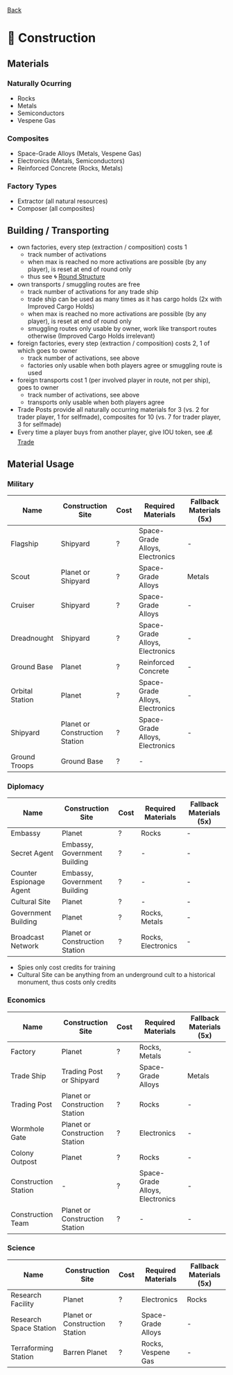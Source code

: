 [Back](https://github.com/haslo/space4x/blob/master/readme.md)

# :construction: Construction

## Materials

### Naturally Ocurring

* Rocks
* Metals
* Semiconductors
* Vespene Gas

### Composites

* Space-Grade Alloys (Metals, Vespene Gas)
* Electronics (Metals, Semiconductors)
* Reinforced Concrete (Rocks, Metals)

### Factory Types

* Extractor (all natural resources)
* Composer (all composites)

## Building / Transporting

* own factories, every step (extraction / composition) costs 1
  * track number of activations
  * when max is reached no more activations are possible (by any player), is reset at end of round only
  * thus see :cyclone: [Round Structure](https://github.com/haslo/space4x/blob/master/round_structure.md)
* own transports / smuggling routes are free
  * track number of activations for any trade ship
  * trade ship can be used as many times as it has cargo holds (2x with Improved Cargo Holds)
  * when max is reached no more activations are possible (by any player), is reset at end of round only
  * smuggling routes only usable by owner, work like transport routes otherwise (Improved Cargo Holds irrelevant)
* foreign factories, every step (extraction / composition) costs 2, 1 of which goes to owner
  * track number of activations, see above
  * factories only usable when both players agree or smuggling route is used
* foreign transports cost 1 (per involved player in route, not per ship), goes to owner
  * track number of activations, see above
  * transports only usable when both players agree
* Trade Posts provide all naturally occurring materials for 3 (vs. 2 for trader player, 1 for selfmade), composites for 10 (vs. 7 for trader player, 3 for selfmade)
* Every time a player buys from another player, give IOU token, see :moneybag: [Trade](https://github.com/haslo/space4x/blob/master/trade.md)

## Material Usage

### Military

| Name | Construction Site | Cost | Required Materials | Fallback Materials (5x) |
|---|---|---|---|---|
| Flagship | Shipyard | ? | Space-Grade Alloys, Electronics | - |
| Scout | Planet or Shipyard | ? | Space-Grade Alloys | Metals |
| Cruiser | Shipyard | ? | Space-Grade Alloys | - |
| Dreadnought | Shipyard | ? | Space-Grade Alloys, Electronics | - |
| Ground Base | Planet | ? | Reinforced Concrete | - |
| Orbital Station | Planet | ? | Space-Grade Alloys, Electronics | - |
| Shipyard | Planet or Construction Station | ? | Space-Grade Alloys, Electronics | - |
| Ground Troops | Ground Base | ? | - |

### Diplomacy

| Name | Construction Site | Cost | Required Materials | Fallback Materials (5x) |
|---|---|---|---|---|
| Embassy | Planet | ? | Rocks | - |
| Secret Agent | Embassy, Government Building | ? | - | - |
| Counter Espionage Agent | Embassy, Government Building | ? | - | - |
| Cultural Site | Planet | ? | - | - |
| Government Building | Planet | ? | Rocks, Metals | - |
| Broadcast Network | Planet or Construction Station | ? | Rocks, Electronics | - |

* Spies only cost credits for training
* Cultural Site can be anything from an underground cult to a historical monument, thus costs only credits

### Economics

| Name | Construction Site | Cost | Required Materials | Fallback Materials (5x) |
|---|---|---|---|---|
| Factory | Planet | ? | Rocks, Metals | - |
| Trade Ship | Trading Post or Shipyard | ? | Space-Grade Alloys | Metals |
| Trading Post | Planet or Construction Station | ? | Rocks | - |
| Wormhole Gate | Planet or Construction Station | ? | Electronics | - |
| Colony Outpost | Planet | ? | Rocks | - |
| Construction Station | - | ? | Space-Grade Alloys, Electronics | - |
| Construction Team | Planet or Construction Station | ? | - | - |

### Science

| Name | Construction Site | Cost | Required Materials | Fallback Materials (5x) |
|---|---|---|---|---|
| Research Facility | Planet | ? | Electronics | Rocks |
| Research Space Station | Planet or Construction Station | ? | Space-Grade Alloys | - |
| Terraforming Station | Barren Planet | ? | Rocks, Vespene Gas | - |
